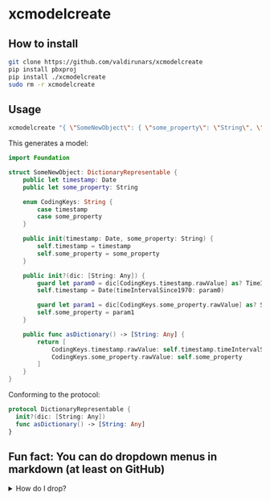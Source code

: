 # xcmodelcreate

## How to install
```bash
git clone https://github.com/valdirunars/xcmodelcreate
pip install pbxproj
pip install ./xcmodelcreate
sudo rm -r xcmodelcreate
```

## Usage

```bash
xcmodelcreate "{ \"SomeNewObject\": { \"some_property\": \"String\", \"timestamp\": \"Date\" } }" "path/to/xcprojectname" "path/to/models_folder"
```

This generates a model:

```swift
import Foundation

struct SomeNewObject: DictionaryRepresentable {
	public let timestamp: Date
	public let some_property: String

	enum CodingKeys: String {
		case timestamp
		case some_property
	}

	public init(timestamp: Date, some_property: String) {
		self.timestamp = timestamp
		self.some_property = some_property
	}

	public init?(dic: [String: Any]) {
		guard let param0 = dic[CodingKeys.timestamp.rawValue] as? TimeInterval else { return nil }
		self.timestamp = Date(timeIntervalSince1970: param0)

		guard let param1 = dic[CodingKeys.some_property.rawValue] as? String else { return nil }
		self.some_property = param1
	}

	public func asDictionary() -> [String: Any] {
		return [
			CodingKeys.timestamp.rawValue: self.timestamp.timeIntervalSince1970,
			CodingKeys.some_property.rawValue: self.some_property
		]
	}
}
```

Conforming to the protocol:

```swift
protocol DictionaryRepresentable {
  init?(dic: [String: Any])
  func asDictionary() -> [String: Any]
}
```

## Fun fact: You can do dropdown menus in markdown (at least on GitHub)

<details>
<summary>How do I drop?</summary>
<details>
<summary>I'll tell you how</summary>
... like it's hot

```markdown
<details>
<summary>Outer Arrow</summary>
<details>
<summary>Inner Arrow</summary>
Drop it like it's hot
</details>
</details>
```
</details>
</details>

